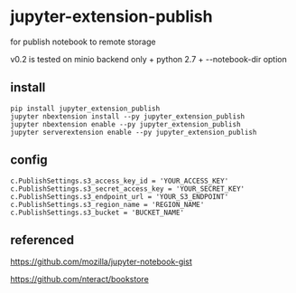 # jupyter-extension-publish

for publish notebook to remote storage

v0.2 is tested on minio backend only + python 2.7 + --notebook-dir option

## install
```
pip install jupyter_extension_publish
jupyter nbextension install --py jupyter_extension_publish
jupyter nbextension enable --py jupyter_extension_publish
jupyter serverextension enable --py jupyter_extension_publish
```

## config
```
c.PublishSettings.s3_access_key_id = 'YOUR_ACCESS_KEY'
c.PublishSettings.s3_secret_access_key = 'YOUR_SECRET_KEY'
c.PublishSettings.s3_endpoint_url = 'YOUR_S3_ENDPOINT'
c.PublishSettings.s3_region_name = 'REGION_NAME'
c.PublishSettings.s3_bucket = 'BUCKET_NAME'
```

## referenced
https://github.com/mozilla/jupyter-notebook-gist

https://github.com/nteract/bookstore
